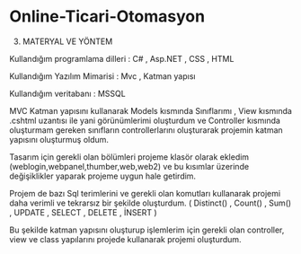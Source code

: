 # Online-Ticari-Otomasyon

3.	MATERYAL VE YÖNTEM


Kullandığım programlama dilleri : C# , Asp.NET , CSS , HTML 

Kullandığım Yazılım Mimarisi : Mvc , Katman yapısı 

Kullandığım veritabanı : MSSQL

MVC Katman yapısını kullanarak Models kısmında Sınıflarımı , View kısmında .cshtml 
uzantısı ile yani görünümlerimi oluşturdum ve Controller kısmında oluşturmam gereken 
sınıfların controllerlarını oluşturarak projemin katman yapısını oluşturmuş oldum.

Tasarım için gerekli olan bölümleri projeme klasör olarak ekledim 
(weblogin,webpanel,thumber,web,web2) ve bu kısımlar üzerinde değişiklikler yaparak 
projeme uygun hale getirdim.
 
Projem de bazı Sql terimlerini ve gerekli olan komutları kullanarak projemi daha verimli ve tekrarsız bir şekilde oluşturdum.
( Distinct() , Count() , Sum() , UPDATE , SELECT , DELETE , İNSERT )

Bu şekilde katman yapısını oluşturup işlemlerim için gerekli olan controller, view ve class yapılarını projede kullanarak projemi oluşturdum. 







